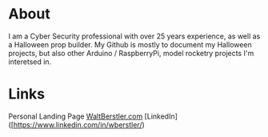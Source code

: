 # About
I am a Cyber Security professional with over 25 years experience, as well as a Halloween prop builder. My Github is mostly to document my Halloween projects, but also other Arduino / RaspberryPi, model rocketry projects I'm interetsed in.

# Links
Personal Landing Page [WaltBerstler.com](https://waltberstler.com)
[LinkedIn] ([https://www.linkedin.com/in/wberstler/)
